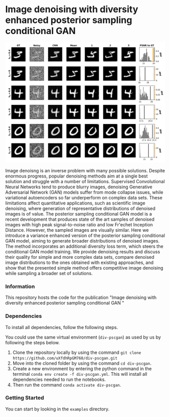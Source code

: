 
# Image denoising with diversity enhanced posterior sampling conditional GAN

![teaserFigure](https://raw.githubusercontent.com/uXfdhRpGM760/div-pscgan/main/figure_2j.png)

Image denoisng is an inverse problem with many possible solutions. Despite enormous progress, popular denoising methods aim at a single best solution and struggle with a number of limitations. Supervised Convolutional Neural Networks tend to produce blurry images, denoising Generative Adversarial Network (GAN) models suffer from mode collapse issues, while variational autoencoders so far underperform on complex data sets. These limitations affect quantitative applications, such as scientific image denoising, where generation of representative distributions of denoised images is of value. The posterior sampling conditional GAN model is a recent development that produces state of the art samples of denoised images with high peak signal-to-noise ratio and low Fr\'echet Inception Distance. However, the sampled images are visually similar. Here we introduce a variance enhanced version of the posterior sampling conditional GAN model, aiming to generate broader distributions of denoised images. The method incorporates an additional diversity loss term, which steers the conditional GAN model training. We provide denoising results and discuss their quality for simple and more complex data sets, compare denoised image distributions to the ones obtained with existing approaches, and show that the presented simple method offers competitive image denoising  while sampling a broader set of solutions.
### Information

This repository hosts the code for the publication "Image denoising with diversity enhanced posterior sampling conditional GAN
" 

### Dependencies 
To install all dependencies, follow the following steps.

You could use the same virtual environment (`div-pscgan`) as used by us by following the steps below.
 
1. Clone the repository locally by using the command `git clone https://github.com/uXfdhRpGM760/div-pscgan.git`
2. Move into the cloned folder by using the command `cd div-pscgan`. 
3. Create a new environment by entering the python command in the terminal `conda env create -f div-pscgan.yml`. This will install all dependencies needed to run the notebooks.
4. Then run the command `conda activate div-pscgan`.

### Getting Started
You can start by looking in the `examples` directory.